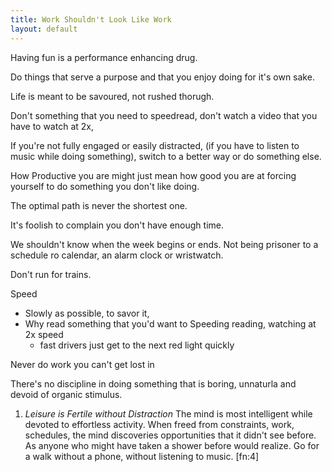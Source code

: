```yaml
---
title: Work Shouldn't Look Like Work 
layout: default
---
```


Having fun is a performance enhancing drug.

Do things that serve a purpose and that you enjoy doing for it\'s own
sake.

Life is meant to be savoured, not rushed thorugh.

Don\'t something that you need to speedread, don\'t watch a video that
you have to watch at 2x,

If you\'re not fully engaged or easily distracted, (if you have to
listen to music while doing something), switch to a better way or do
something else.

How Productive you are might just mean how good you are at forcing
yourself to do something you don\'t like doing.

The optimal path is never the shortest one.

It\'s foolish to complain you don\'t have enough time.

We shouldn\'t know when the week begins or ends. Not being prisoner to a
schedule ro calendar, an alarm clock or wristwatch.

Don\'t run for trains.

Speed

-   Slowly as possible, to savor it,
-   Why read something that you'd want to Speeding reading, watching at
    2x speed
    -   fast drivers just get to the next red light quickly

Never do work you can't get lost in

There\'s no discipline in doing something that is boring, unnaturla and
devoid of organic stimulus.

1.  *Leisure is Fertile without Distraction* The mind is most
    intelligent while devoted to effortless activity. When freed from
    constraints, work, schedules, the mind discoveries opportunities
    that it didn\'t see before. As anyone who might have taken a shower
    before would realize. Go for a walk without a phone, without
    listening to music. \[fn:4\]
